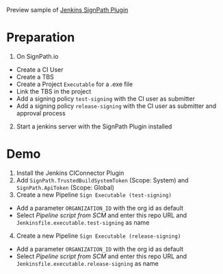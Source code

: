 Preview sample of [Jenkins SignPath Plugin](https://github.com/jenkinsci/signpath-plugin/)

# Preparation

1. On SignPath.io
  * Create a CI User
  * Create a TBS
  * Create a Project `Executable` for a .exe file 
  * Link the TBS in the project
  * Add a signing policy `test-signing` with the CI user as submitter
  * Add a signing policy `release-signing` with the CI user as submitter and approval process
2. Start a jenkins server with the SignPath Plugin installed

# Demo

1. Install the Jenkins CIConnector Plugin
2. Add `SignPath.TrustedBuildSystemToken` (Scope: System) and `SignPath.ApiToken` (Scope: Global)
3. Create a new Pipeline `Sign Executable (test-signing)`
  * Add a parameter `ORGANIZATION_ID` with the org id as default
  * Select _Pipeline script from SCM_ and enter this repo URL and `Jenkinsfile.executable.test-signing` as name
4. Create a new Pipeline `Sign Executable (release-signing)`
  * Add a parameter `ORGANIZATION_ID` with the org id as default
  * Select _Pipeline script from SCM_ and enter this repo URL and `Jenkinsfile.executable.release-signing` as name
